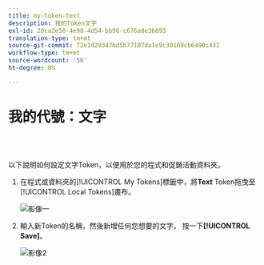 ```yaml
---
title: my-token-text
description: 我的Token文字
exl-id: 20ca2e50-4e98-4d54-bb98-c676a8e36693
translation-type: tm+mt
source-git-commit: 72e1d29347bd5b77107da1e9c30169cb6490c432
workflow-type: tm+mt
source-wordcount: '56'
ht-degree: 0%

---
```


# 我的代號：文字

<br> 

以下說明如何設定文字Token，以便用於您的程式和促銷活動資料夾。

1. 在程式或資料夾的[!UICONTROL My Tokens]標籤中，將&#x200B;**Text** Token拖曳至[!UICONTROL Local Tokens]畫布。

   ![影像一](/help/sky/assets/my-tokens/my-token-text/my-token-text-1.png)

1. 輸入新Token的名稱，然後新增任何您想要的文字。 按一下&#x200B;**[!UICONTROL Save]**。

   ![影像2](/help/sky/assets/my-tokens/my-token-text/my-token-text-2.png)

